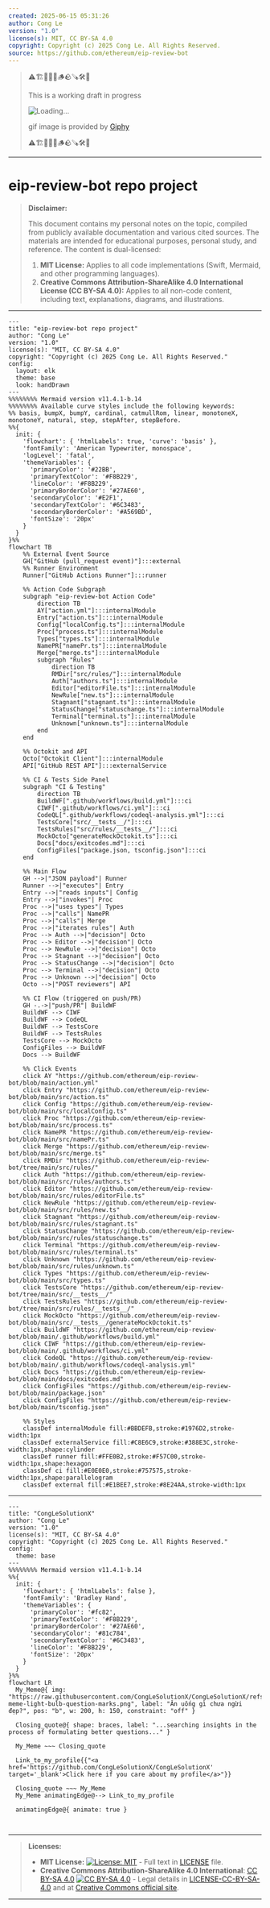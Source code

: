 ```yaml
---
created: 2025-06-15 05:31:26
author: Cong Le
version: "1.0"
license(s): MIT, CC BY-SA 4.0
copyright: Copyright (c) 2025 Cong Le. All Rights Reserved.
source: https://github.com/ethereum/eip-review-bot
---
```



> ⚠️🏗️🚧🦺🧱🪵🪨🪚🛠️👷
> 
> This is a working draft in progress
> 
> ![Loading...](https://media1.giphy.com/media/v1.Y2lkPTc5MGI3NjExanZydm52NDcyNWIwMWtneG9uOWk4aGpseXQ1bHR4b3c1N2x3MnB6bSZlcD12MV9pbnRlcm5hbF9naWZfYnlfaWQmY3Q9Zw/m3XqQ8QhuIUuQau7n5/giphy.gif)
>
> gif image is provided by [Giphy](https://giphy.com)
> 
> ⚠️🏗️🚧🦺🧱🪵🪨🪚🛠️👷


----




# eip-review-bot repo project
> **Disclaimer:**
>
> This document contains my personal notes on the topic,
> compiled from publicly available documentation and various cited sources.
> The materials are intended for educational purposes, personal study, and reference.
> The content is dual-licensed:
> 1. **MIT License:** Applies to all code implementations (Swift, Mermaid, and other programming languages).
> 2. **Creative Commons Attribution-ShareAlike 4.0 International License (CC BY-SA 4.0):** Applies to all non-code content, including text, explanations, diagrams, and illustrations.
---


```mermaid
---
title: "eip-review-bot repo project"
author: "Cong Le"
version: "1.0"
license(s): "MIT, CC BY-SA 4.0"
copyright: "Copyright (c) 2025 Cong Le. All Rights Reserved."
config:
  layout: elk
  theme: base
  look: handDrawn
---
%%%%%%%% Mermaid version v11.4.1-b.14
%%%%%%%% Available curve styles include the following keywords:
%% basis, bumpX, bumpY, cardinal, catmullRom, linear, monotoneX, monotoneY, natural, step, stepAfter, stepBefore.
%%{
  init: {
    'flowchart': { 'htmlLabels': true, 'curve': 'basis' },
    'fontFamily': 'American Typewriter, monospace',
    'logLevel': 'fatal',
    'themeVariables': {
      'primaryColor': '#22BB',
      'primaryTextColor': '#F8B229',
      'lineColor': '#F8B229',
      'primaryBorderColor': '#27AE60',
      'secondaryColor': '#E2F1',
      'secondaryTextColor': '#6C3483',
      'secondaryBorderColor': '#A569BD',
      'fontSize': '20px'
    }
  }
}%%
flowchart TB
    %% External Event Source
    GH["GitHub (pull_request event)"]:::external
    %% Runner Environment
    Runner["GitHub Actions Runner"]:::runner

    %% Action Code Subgraph
    subgraph "eip-review-bot Action Code"
        direction TB
        AY["action.yml"]:::internalModule
        Entry["action.ts"]:::internalModule
        Config["localConfig.ts"]:::internalModule
        Proc["process.ts"]:::internalModule
        Types["types.ts"]:::internalModule
        NamePR["namePr.ts"]:::internalModule
        Merge["merge.ts"]:::internalModule
        subgraph "Rules"
            direction TB
            RMDir["src/rules/"]:::internalModule
            Auth["authors.ts"]:::internalModule
            Editor["editorFile.ts"]:::internalModule
            NewRule["new.ts"]:::internalModule
            Stagnant["stagnant.ts"]:::internalModule
            StatusChange["statuschange.ts"]:::internalModule
            Terminal["terminal.ts"]:::internalModule
            Unknown["unknown.ts"]:::internalModule
        end
    end

    %% Octokit and API
    Octo["Octokit Client"]:::internalModule
    API["GitHub REST API"]:::externalService

    %% CI & Tests Side Panel
    subgraph "CI & Testing"
        direction TB
        BuildWF[".github/workflows/build.yml"]:::ci
        CIWF[".github/workflows/ci.yml"]:::ci
        CodeQL[".github/workflows/codeql-analysis.yml"]:::ci
        TestsCore["src/__tests__/"]:::ci
        TestsRules["src/rules/__tests__/"]:::ci
        MockOcto["generateMockOctokit.ts"]:::ci
        Docs["docs/exitcodes.md"]:::ci
        ConfigFiles["package.json, tsconfig.json"]:::ci
    end

    %% Main Flow
    GH -->|"JSON payload"| Runner
    Runner -->|"executes"| Entry
    Entry -->|"reads inputs"| Config
    Entry -->|"invokes"| Proc
    Proc -->|"uses types"| Types
    Proc -->|"calls"| NamePR
    Proc -->|"calls"| Merge
    Proc -->|"iterates rules"| Auth
    Proc --> Auth -->|"decision"| Octo
    Proc --> Editor -->|"decision"| Octo
    Proc --> NewRule -->|"decision"| Octo
    Proc --> Stagnant -->|"decision"| Octo
    Proc --> StatusChange -->|"decision"| Octo
    Proc --> Terminal -->|"decision"| Octo
    Proc --> Unknown -->|"decision"| Octo
    Octo -->|"POST reviewers"| API

    %% CI Flow (triggered on push/PR)
    GH -.->|"push/PR"| BuildWF
    BuildWF --> CIWF
    BuildWF --> CodeQL
    BuildWF --> TestsCore
    BuildWF --> TestsRules
    TestsCore --> MockOcto
    ConfigFiles --> BuildWF
    Docs --> BuildWF

    %% Click Events
    click AY "https://github.com/ethereum/eip-review-bot/blob/main/action.yml"
    click Entry "https://github.com/ethereum/eip-review-bot/blob/main/src/action.ts"
    click Config "https://github.com/ethereum/eip-review-bot/blob/main/src/localConfig.ts"
    click Proc "https://github.com/ethereum/eip-review-bot/blob/main/src/process.ts"
    click NamePR "https://github.com/ethereum/eip-review-bot/blob/main/src/namePr.ts"
    click Merge "https://github.com/ethereum/eip-review-bot/blob/main/src/merge.ts"
    click RMDir "https://github.com/ethereum/eip-review-bot/tree/main/src/rules/"
    click Auth "https://github.com/ethereum/eip-review-bot/blob/main/src/rules/authors.ts"
    click Editor "https://github.com/ethereum/eip-review-bot/blob/main/src/rules/editorFile.ts"
    click NewRule "https://github.com/ethereum/eip-review-bot/blob/main/src/rules/new.ts"
    click Stagnant "https://github.com/ethereum/eip-review-bot/blob/main/src/rules/stagnant.ts"
    click StatusChange "https://github.com/ethereum/eip-review-bot/blob/main/src/rules/statuschange.ts"
    click Terminal "https://github.com/ethereum/eip-review-bot/blob/main/src/rules/terminal.ts"
    click Unknown "https://github.com/ethereum/eip-review-bot/blob/main/src/rules/unknown.ts"
    click Types "https://github.com/ethereum/eip-review-bot/blob/main/src/types.ts"
    click TestsCore "https://github.com/ethereum/eip-review-bot/tree/main/src/__tests__/"
    click TestsRules "https://github.com/ethereum/eip-review-bot/tree/main/src/rules/__tests__/"
    click MockOcto "https://github.com/ethereum/eip-review-bot/blob/main/src/__tests__/generateMockOctokit.ts"
    click BuildWF "https://github.com/ethereum/eip-review-bot/blob/main/.github/workflows/build.yml"
    click CIWF "https://github.com/ethereum/eip-review-bot/blob/main/.github/workflows/ci.yml"
    click CodeQL "https://github.com/ethereum/eip-review-bot/blob/main/.github/workflows/codeql-analysis.yml"
    click Docs "https://github.com/ethereum/eip-review-bot/blob/main/docs/exitcodes.md"
    click ConfigFiles "https://github.com/ethereum/eip-review-bot/blob/main/package.json"
    click ConfigFiles "https://github.com/ethereum/eip-review-bot/blob/main/tsconfig.json"

    %% Styles
    classDef internalModule fill:#BBDEFB,stroke:#1976D2,stroke-width:1px
    classDef externalService fill:#C8E6C9,stroke:#388E3C,stroke-width:1px,shape:cylinder
    classDef runner fill:#FFE0B2,stroke:#F57C00,stroke-width:1px,shape:hexagon
    classDef ci fill:#E0E0E0,stroke:#757575,stroke-width:1px,shape:parallelogram
    classDef external fill:#E1BEE7,stroke:#8E24AA,stroke-width:1px

```

----

<!-- 
```mermaid
%% Current Mermaid version
info
```  -->


```mermaid
---
title: "CongLeSolutionX"
author: "Cong Le"
version: "1.0"
license(s): "MIT, CC BY-SA 4.0"
copyright: "Copyright (c) 2025 Cong Le. All Rights Reserved."
config:
  theme: base
---
%%%%%%%% Mermaid version v11.4.1-b.14
%%{
  init: {
    'flowchart': { 'htmlLabels': false },
    'fontFamily': 'Bradley Hand',
    'themeVariables': {
      'primaryColor': '#fc82',
      'primaryTextColor': '#F8B229',
      'primaryBorderColor': '#27AE60',
      'secondaryColor': '#81c784',
      'secondaryTextColor': '#6C3483',
      'lineColor': '#F8B229',
      'fontSize': '20px'
    }
  }
}%%
flowchart LR
  My_Meme@{ img: "https://raw.githubusercontent.com/CongLeSolutionX/CongLeSolutionX/refs/heads/main/assets/images/My-meme-light-bulb-question-marks.png", label: "Ăn uống gì chưa ngừi đẹp?", pos: "b", w: 200, h: 150, constraint: "off" }

  Closing_quote@{ shape: braces, label: "...searching insights in the process of formulating better questions..." }
    
  My_Meme ~~~ Closing_quote
    
  Link_to_my_profile{{"<a href='https://github.com/CongLeSolutionX/CongLeSolutionX' target='_blank'>Click here if you care about my profile</a>"}}

  Closing_quote ~~~ My_Meme
  My_Meme animatingEdge@--> Link_to_my_profile
  
  animatingEdge@{ animate: true }



```

---
>**Licenses:**
>
>- **MIT License:**  [![License: MIT](https://img.shields.io/badge/License-MIT-yellow.svg)](LICENSE) - Full text in [LICENSE](LICENSE) file.
>- **Creative Commons Attribution-ShareAlike 4.0 International**: [CC BY-SA 4.0](https://creativecommons.org/licenses/by-sa/4.0/) [![CC BY-SA 4.0](https://licensebuttons.net/l/by-sa/4.0/88x31.png)](https://creativecommons.org/licenses/by-sa/4.0/) - Legal details in [LICENSE-CC-BY-SA-4.0](THE_PAST/LICENSE-CC-BY-SA-4.0) and at [Creative Commons official site](https://creativecommons.org/licenses/by-sa/4.0/).
>
---